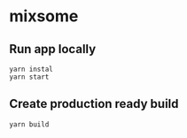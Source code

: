 # mixsome

## Run app locally
```
yarn instal
yarn start
```

## Create production ready build
```
yarn build
```
